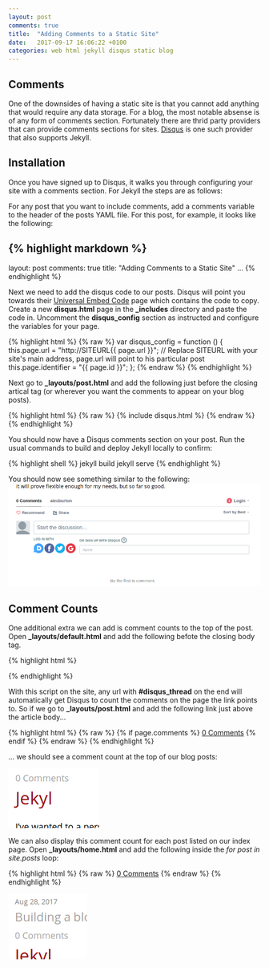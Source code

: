 ```yaml
---
layout: post
comments: true
title:  "Adding Comments to a Static Site"
date:   2017-09-17 16:06:22 +0100
categories: web html jekyll disqus static blog
---
```

## Comments
One of the downsides of having a static site is that you cannot add anything that would require any data storage. For a blog, the most notable absense is of any form of comments section. Fortunately there are thrid party providers that can provide comments sections for sites. [Disqus](https://disqus.com) is one such provider that also supports Jekyll.


## Installation
Once you have signed up to Disqus, it walks you through configuring your site with a comments section. For Jekyll the steps are as follows:

For any post that you want to include comments, add a comments variable to the header of the posts YAML file. For this post, for example, it looks like the following:

{% highlight markdown %}
---
layout: post
comments: true
title:  "Adding Comments to a Static Site" ...
{% endhighlight %}

Next we need to add the disqus code to our posts. Disqus will point you towards their [Universal Embed Code](https://disqus.com/admin/install/platforms/universalcode/) page which contains the code to copy. Create a new **disqus.html** page in the **_includes** directory and paste the code in. Uncomment the **disqus_config** section as instructed and configure the variables for your page.  

{% highlight html %}
{% raw %}
var disqus_config = function () {
this.page.url = "http://SITEURL{{ page.url }}";  // Replace SITEURL with your site's main address, page.url will point to his particular post
this.page.identifier = "{{ page.id }}"; 
};
{% endraw %}
{% endhighlight %}

Next go to **_layouts/post.html** and add the following just before the closing artical tag (or wherever you want the comments to appear on your blog posts).

{% highlight html %}
{% raw %}
{% include disqus.html %}
{% endraw %}
{% endhighlight %}

You should now have a Disqus comments section on your post. Run the usual commands to build and deploy Jekyll locally to confirm:

{% highlight shell %}
jekyll build
jekyll serve
{% endhighlight %}

You should now see something similar to the following:
![The Results](/assets/images/comments.png)

## Comment Counts
One additional extra we can add is comment counts to the top of the post. Open **_layouts/default.html** and add the following befote the closing body tag.

{% highlight html %}
<script id="dsq-count-scr" src="//SHORTNAME.disqus.com/count.js" async></script><!--Replace SHORTNAME with your site's disqus shortname-->
{% endhighlight %}

With this script on the site, any url with **#disqus_thread** on the end will automatically get Disqus to count the comments on the page the link points to. So if we go to **_layouts/post.html** and add the following link just above the article body...

{% highlight html %}
{% raw %}
{% if page.comments %}
    <a href="http://SITEURL{{ page.url }}#disqus_thread">0 Comments</a>
{% endif %}
{% endraw %}
{% endhighlight %}

... we should see a comment count at the top of our blog posts:

![Comment Count](/assets/images/comment_count.png)

We can also display this comment count for each post listed on our index page. Open **_layouts/home.html** and add the following inside the *for post in site.posts* loop:

{% highlight html %}
{% raw %}
<a href="http://SITEURL{{ post.url }}#disqus_thread">0 Comments</a>
{% endraw %}
{% endhighlight %}

![More Comment Count](/assets/images/index_comment_count.png)



